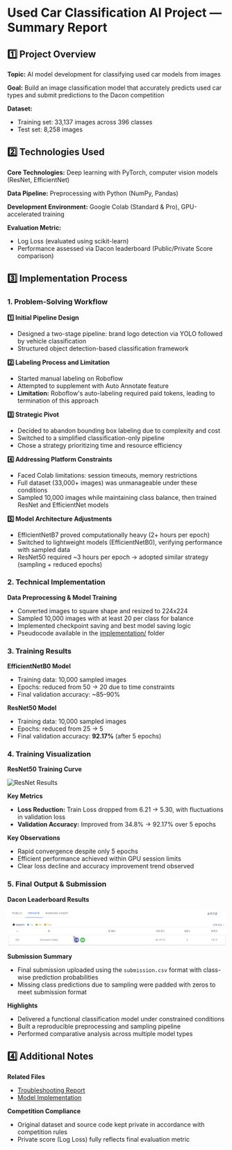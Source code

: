 # Used Car Classification AI Project — Summary Report

## 1️⃣ Project Overview

**Topic:** AI model development for classifying used car models from images

**Goal:** Build an image classification model that accurately predicts used car types and submit predictions to the Dacon competition

**Dataset:**
- Training set: 33,137 images across 396 classes
- Test set: 8,258 images

## 2️⃣ Technologies Used

**Core Technologies:** Deep learning with PyTorch, computer vision models (ResNet, EfficientNet)

**Data Pipeline:** Preprocessing with Python (NumPy, Pandas)

**Development Environment:** Google Colab (Standard & Pro), GPU-accelerated training

**Evaluation Metric:**
- Log Loss (evaluated using scikit-learn)
- Performance assessed via Dacon leaderboard (Public/Private Score comparison)

## 3️⃣ Implementation Process

### 1. Problem-Solving Workflow

**1️⃣ Initial Pipeline Design**
- Designed a two-stage pipeline: brand logo detection via YOLO followed by vehicle classification
- Structured object detection-based classification framework

**2️⃣ Labeling Process and Limitation**
- Started manual labeling on Roboflow
- Attempted to supplement with Auto Annotate feature
- **Limitation:** Roboflow's auto-labeling required paid tokens, leading to termination of this approach

**3️⃣ Strategic Pivot**
- Decided to abandon bounding box labeling due to complexity and cost
- Switched to a simplified classification-only pipeline
- Chose a strategy prioritizing time and resource efficiency

**4️⃣ Addressing Platform Constraints**
- Faced Colab limitations: session timeouts, memory restrictions
- Full dataset (33,000+ images) was unmanageable under these conditions
- Sampled 10,000 images while maintaining class balance, then trained ResNet and EfficientNet models

**5️⃣ Model Architecture Adjustments**
- EfficientNetB7 proved computationally heavy (2+ hours per epoch)
- Switched to lightweight models (EfficientNetB0), verifying performance with sampled data
- ResNet50 required ~3 hours per epoch → adopted similar strategy (sampling + reduced epochs)

### 2. Technical Implementation

**Data Preprocessing & Model Training**
- Converted images to square shape and resized to 224x224
- Sampled 10,000 images with at least 20 per class for balance
- Implemented checkpoint saving and best model saving logic  
- Pseudocode available in the [implementation/](implementation/) folder

### 3. Training Results

**EfficientNetB0 Model**
- Training data: 10,000 sampled images  
- Epochs: reduced from 50 → 20 due to time constraints  
- Final validation accuracy: ~85–90%

**ResNet50 Model**
- Training data: 10,000 sampled images  
- Epochs: reduced from 25 → 5  
- Final validation accuracy: **92.17%** (after 5 epochs)

### 4. Training Visualization

**ResNet50 Training Curve**

![ResNet Results](assets/ResNet_Result_en.jpg)

**Key Metrics**
- **Loss Reduction:** Train Loss dropped from 6.21 → 5.30, with fluctuations in validation loss  
- **Validation Accuracy:** Improved from 34.8% → 92.17% over 5 epochs

**Key Observations**
- Rapid convergence despite only 5 epochs  
- Efficient performance achieved within GPU session limits  
- Clear loss decline and accuracy improvement trend observed

### 5. Final Output & Submission

**Dacon Leaderboard Results**

![Dacon Dashboard](assets/dacon_leaderboard.png)

**Submission Summary**
- Final submission uploaded using the `submission.csv` format with class-wise prediction probabilities
- Missing class predictions due to sampling were padded with zeros to meet submission format

**Highlights**
- Delivered a functional classification model under constrained conditions
- Built a reproducible preprocessing and sampling pipeline
- Performed comparative analysis across multiple model types

## 4️⃣ Additional Notes

**Related Files**
- [Troubleshooting Report](troubleshooting.en.md)  
- [Model Implementation](implementation/)

**Competition Compliance**
- Original dataset and source code kept private in accordance with competition rules  
- Private score (Log Loss) fully reflects final evaluation metric